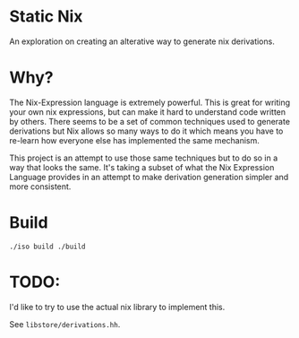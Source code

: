 # Static Nix

An exploration on creating an alterative way to generate nix derivations.

# Why?

The Nix-Expression language is extremely powerful.  This is great for writing your own nix expressions, but can make it hard to understand code written by others.  There seems to be a set of common techniques used to generate derivations but Nix allows so many ways to do it which means you have to re-learn how everyone else has implemented the same mechanism.

This project is an attempt to use those same techniques but to do so in a way that looks the same.  It's taking a subset of what the Nix Expression Language provides in an attempt to make derivation generation simpler and more consistent.

# Build

```
./iso build ./build
```

# TODO:

I'd like to try to use the actual nix library to implement this.

See `libstore/derivations.hh`.

